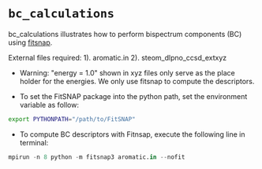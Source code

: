 # `bc_calculations`

bc_calculations illustrates how to perform bispectrum components (BC)
using [fitsnap](https://github.com/FitSNAP/FitSNAP).

External files required: 
			1). aromatic.in
			2). steom_dlpno_ccsd_extxyz

- Warning: "energy = 1.0" shown in xyz files only serve as the place holder for the energies. We only use fitsnap to compute the descriptors. 

- To set the FitSNAP package into the python path,  set the environment variable as follow:
```bash
export PYTHONPATH="/path/to/FitSNAP"				
```  

- To compute BC descriptors with Fitnsap, execute the following line in terminal:
```python
mpirun -n 8 python -m fitsnap3 aromatic.in --nofit 
```
